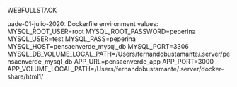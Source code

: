 
WEBFULLSTACK

uade-01-julio-2020:
Dockerfile environment values:
MYSQL_ROOT_USER=root
MYSQL_ROOT_PASSWORD=peperina
MYSQL_USER=test
MYSQL_PASS=peperina
MYSQL_HOST=pensaenverde_mysql_db
MYSQL_PORT=3306
MYSQL_DB_VOLUME_LOCAL_PATH=/Users/fernandobustamante/.server/pensaenverde_mysql_db
APP_URL=pensaenverde_app
APP_PORT=3000
APP_VOLUME_LOCAL_PATH=/Users/fernandobustamante/.server/docker-share/html1/

